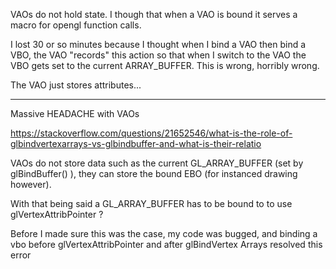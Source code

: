 VAOs do not hold state.
I though that when a VAO is bound it serves a macro for opengl function calls.

I lost 30 or so minutes because I thought when I bind a VAO then bind a VBO,
the VAO "records" this action so that when I switch to the VAO the VBO gets
set to the current ARRAY_BUFFER. This is wrong, horribly wrong.

The VAO just stores attributes...

---

Massive HEADACHE with VAOs

https://stackoverflow.com/questions/21652546/what-is-the-role-of-glbindvertexarrays-vs-glbindbuffer-and-what-is-their-relatio

VAOs do not store data such as the current GL_ARRAY_BUFFER (set by glBindBuffer() ),
they can store the bound EBO (for instanced drawing however).

With that being said a GL_ARRAY_BUFFER has to be bound to
to use glVertexAttribPointer ?

Before I made sure this was the case, my code was bugged, and binding a vbo 
before glVertexAttribPointer and after glBindVertex Arrays resolved this error
